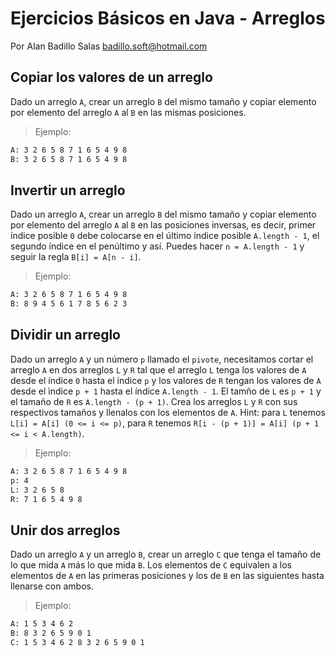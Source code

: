 # Ejercicios Básicos en Java - Arreglos

Por Alan Badillo Salas badillo.soft@hotmail.com

## Copiar los valores de un arreglo

Dado un arreglo `A`, crear un arreglo `B` del mismo tamaño y copiar elemento por elemento del arreglo `A` al `B` en las mismas posiciones.

> Ejemplo:

~~~txt
A: 3 2 6 5 8 7 1 6 5 4 9 8
B: 3 2 6 5 8 7 1 6 5 4 9 8
~~~

## Invertir un arreglo

Dado un arreglo `A`, crear un arreglo `B` del mismo tamaño y copiar elemento por elemento del arreglo `A` al `B` en las posiciones inversas, es decir, primer índice posible `0` debe colocarse en el último índice posible `A.length - 1`, el segundo índice en el penúltimo y así. Puedes hacer `n = A.length - 1` y seguir la regla `B[i] = A[n - i]`.

> Ejemplo:

~~~txt
A: 3 2 6 5 8 7 1 6 5 4 9 8
B: 8 9 4 5 6 1 7 8 5 6 2 3
~~~

## Dividir un arreglo

Dado un arreglo `A` y un número `p` llamado el `pivote`, necesitamos cortar el arreglo `A` en dos arreglos `L` y `R` tal que el arreglo `L` tenga los valores de `A` desde el índice `0` hasta el índice `p` y los valores de `R` tengan los valores de `A` desde el ìndice `p + 1` hasta el índice `A.length - 1`. El tamño de `L` es `p + 1` y el tamaño de `R` es `A.length - (p + 1)`. Crea los arreglos `L` y `R` con sus respectivos tamaños y llenalos con los elementos de `A`. Hint: para `L` tenemos `L[i] = A[i] (0 <= i <= p)`, para `R` tenemos `R[i - (p + 1)] = A[i] (p + 1 <= i < A.length)`.

> Ejemplo:

~~~txt
A: 3 2 6 5 8 7 1 6 5 4 9 8
p: 4
L: 3 2 6 5 8
R: 7 1 6 5 4 9 8
~~~

## Unir dos arreglos

Dado un arreglo `A` y un arreglo `B`, crear un arreglo `C` que tenga el tamaño de lo que mida `A` más lo que mida `B`. Los elementos de `C` equivalen a los elementos de `A` en las primeras posiciones y los de `B` en las siguientes hasta llenarse con ambos.

> Ejemplo:

~~~txt
A: 1 5 3 4 6 2
B: 8 3 2 6 5 9 0 1
C: 1 5 3 4 6 2 8 3 2 6 5 9 0 1
~~~
